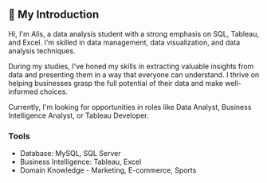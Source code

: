 ## 👋 My Introduction

Hi, I'm Alis, a data analysis student with a strong emphasis on SQL, Tableau, and Excel. I'm skilled in data management, data visualization, and data analysis techniques. 

During my studies, I've honed my skills in extracting valuable insights from data and presenting them in a way that everyone can understand. I thrive on helping businesses grasp the full potential of their data and make well-informed choices.

Currently, I'm looking for opportunities in roles like Data Analyst, Business Intelligence Analyst, or Tableau Developer.

### Tools
- Database: MySQL, SQL Server
- Business Intelligence: Tableau, Excel
- Domain Knowledge - Marketing, E-commerce, Sports
